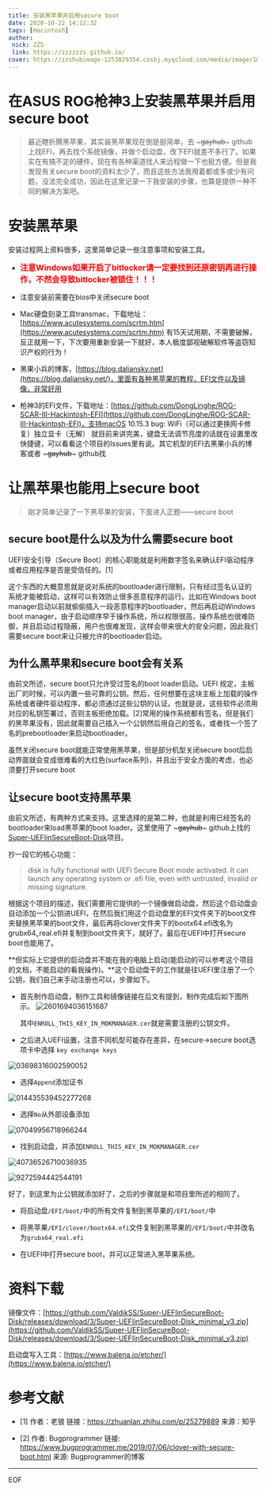 ```yaml
---
title: 安装黑苹果并启用secure boot
date: 2020-10-22 14:12:32
tags: [Hacintosh]
author: 
 nick: ZZS
 link: https://zzzzzzs.github.io/
cover: https://zzshubimage-1253829354.cosbj.myqcloud.com/media/image/10880134416723042.jpg
---
```


# 在ASUS ROG枪神3上安装黑苹果并启用secure boot

> 最近瞎折腾黑苹果，其实装黑苹果现在倒是挺简单，去 ~~~gayhub~~~ github上找EFI，再去找个系统镜像，并做个启动盘，改下EFI就差不多行了。如果实在有搞不定的硬件，现在有各种渠道找人来远程做一下也挺方便。但是我发现有关secure boot的资料太少了，而且这些方法我用着都或多或少有问题，没法完全成功，因此在这里记录一下我安装的步骤，也算是提供一种不同的解决方案吧。

# 安装黑苹果

安装过程网上资料很多，这里简单记录一些注意事项和安装工具。

* <font color=#ff0000 size=3>**注意Windows如果开启了bitlocker请一定要找到还原密钥再进行操作，不然会导致bitlocker被锁住！！！**</font> 

* 注意安装前需要在bios中关闭secure boot

* Mac硬盘刻录工具transmac，下载地址：[https://www.acutesystems.com/scrtm.htm](https://www.acutesystems.com/scrtm.htm) 有15天试用期，不需要破解，反正就用一下，下次要用重新安装一下就好，本人极度鄙视破解软件等盗窃知识产权的行为！

* 黑果小兵的博客，[https://blog.daliansky.net](https://blog.daliansky.net/)，里面有各种黑苹果的教程，EFI文件以及镜像，非常好用

* 枪神3的EFI文件，下载地址：[https://github.com/DongLinghe/ROG-SCAR-III-Hackintosh-EFI](https://github.com/DongLinghe/ROG-SCAR-III-Hackintosh-EFI)，支持macOS 10.15.3 bug: WiFi（可以通过更换网卡修复）独立显卡（无解） 就目前来讲完美，键盘无法调节亮度的话就在设置里改快捷键，可以看看这个项目的Issues里有说。其它机型的EFI去黑果小兵的博客或者 ~~~gayhub~~~ github找

# 让黑苹果也能用上secure boot

> 刚才简单记录了一下黑苹果的安装，下面进入正题——secure boot

## secure boot是什么以及为什么需要secure boot

UEFI安全引导（Secure Boot）的核心职能就是利用数字签名来确认EFI驱动程序或者应用程序是否是受信任的。[1]

这个东西的大概意思就是说对系统的bootloader进行限制，只有经过签名认证的系统才能被启动，这样可以有效防止很多恶意程序的运行。比如在Windows boot manager启动以前就偷偷插入一段恶意程序的bootloader，然后再启动Windows boot manager，由于启动顺序早于操作系统，所以权限很高，操作系统也很难防御，并且启动过程隐蔽，用户也很难发现，这样会带来很大的安全问题，因此我们需要secure boot来让只被允许的bootloader启动。



## 为什么黑苹果和secure boot会有关系

由前文所述，secure boot只允许受过签名的boot loader启动。UEFI 规定，主板出厂的时候，可以内置一些可靠的公钥。然后，任何想要在这块主板上加载的操作系统或者硬件驱动程序，都必须通过这些公钥的认证。也就是说，这些软件必须用对应的私钥签署过，否则主板拒绝加载。[2]常用的操作系统都有签名，但是我们的黑苹果没有，因此就需要自己插入一个公钥然后用自己的签名，或者找一个签了名的prebootloader来启动bootloader。

虽然关闭secure boot就能正常使用黑苹果，但是部分机型关闭secure boot后启动界面就会变成很难看的大红色(surface系列)，并且出于安全方面的考虑，也必须要打开secure boot

## 让secure boot支持黑苹果

由前文所述，有两种方式来支持。这里选择的是第二种，也就是利用已经签名的bootloader来load黑苹果的boot loader。这里使用了 ~~~gayhub~~~ github上找的[Super-UEFIinSecureBoot-Disk](https://github.com/ValdikSS/Super-UEFIinSecureBoot-Disk)项目。

抄一段它的核心功能：
> disk is fully functional with UEFI Secure Boot mode activated. It can launch any operating system or .efi file, even with untrusted, invalid or missing signature.

根据这个项目的描述，我们需要用它提供的一个镜像做启动盘，然后这个启动盘会自动添加一个公钥进UEFI，在然后我们用这个启动盘里的EFI文件夹下的boot文件夹替换黑苹果的boot文件，最后再将clover文件夹下的bootx64.efi改名为grubx64_real.efi并复制到boot文件夹下，就好了。最后在UEFI中打开secure boot也能用了。

**但实际上它提供的启动盘并不能在我的电脑上启动(能启动的可以参考这个项目的文档，不能启动的看我操作)。**这个启动盘干的工作就是往UEFI里注册了一个公钥，我们自己来手动注册也可以，步骤如下。


* 首先制作启动盘，制作工具和镜像链接在后文有提到，制作完成后如下图所示。
![2601694036151687](https://zzshubimage-1253829354.file.myqcloud.com/media/image/2601694036151687.jpg)


  其中``ENROLL_THIS_KEY_IN_MOKMANAGER.cer``就是需要注册的公钥文件。

* 之后进入UEFI设置，注意不同机型可能存在差异，在secure->secure boot选项卡中选择 ``key exchange keys``

![03698316002590052](https://zzshubimage-1253829354.cosbj.myqcloud.com/media/image/03698316002590052.jpg)

* 选择``Append``添加证书

![014435539452277268](https://zzshubimage-1253829354.cosbj.myqcloud.com/media/image/014435539452277268.jpg)

* 选择``No``从外部设备添加

![07049956718966244](https://zzshubimage-1253829354.cosbj.myqcloud.com/media/image/07049956718966244.jpg)

* 找到启动盘，并添加``ENROLL_THIS_KEY_IN_MOKMANAGER.cer``

![40736526710036935](https://zzshubimage-1253829354.cosbj.myqcloud.com/media/image/40736526710036935.jpg)

![9272594442544191](https://zzshubimage-1253829354.cosbj.myqcloud.com/media/image/9272594442544191.jpg)

好了，到这里为止公钥就添加好了，之后的步骤就是和项目里所述的相同了。

* 将启动盘``/EFI/boot/``中的所有文件复制到黑苹果的``/EFI/boot/``中

* 将黑苹果``/EFI/clover/bootx64.efi``文件复制到黑苹果的``/EFI/boot/``中并改名为``grubx64_real.efi``

* 在UEFI中打开secure boot，并可以正常进入黑苹果系统。

# 资料下载

镜像文件：[https://github.com/ValdikSS/Super-UEFIinSecureBoot-Disk/releases/download/3/Super-UEFIinSecureBoot-Disk_minimal_v3.zip](https://github.com/ValdikSS/Super-UEFIinSecureBoot-Disk/releases/download/3/Super-UEFIinSecureBoot-Disk_minimal_v3.zip)

启动盘写入工具：[https://www.balena.io/etcher/](https://www.balena.io/etcher/)

# 参考文献

* [1] 作者：老狼
链接：https://zhuanlan.zhihu.com/p/25279889
来源：知乎

* [2] 作者: Bugprogrammer
链接: https://www.bugprogrammer.me/2019/07/06/clover-with-secure-boot.html
来源: Bugprogrammer的博客

***
EOF
